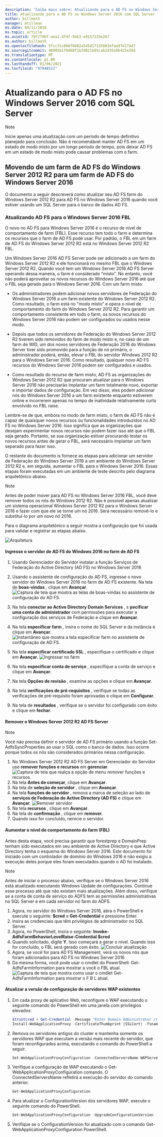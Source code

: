 ```yaml
---
description: 'Saiba mais sobre: Atualizando para o AD FS no Windows Server 2016 com SQL Server'
title: Atualizando para o AD FS no Windows Server 2016 com SQL Server
author: billmath
manager: mtillman
ms.date: 04/11/2018
ms.topic: article
ms.assetid: 70f279bf-aea1-4f4f-9ab3-e9157233e267
ms.author: billmath
ms.openlocfilehash: 5fcc31c0b0f0482a545d17135603efaa97e174d7
ms.sourcegitcommit: 40905b1f9d68f1b7d821e05cab2d35e9b425e38d
ms.translationtype: MT
ms.contentlocale: pt-BR
ms.lasthandoff: 01/06/2021
ms.locfileid: "97948522"
---
```

# <a name="upgrading-to-ad-fs-in-windows-server-2016-with-sql-server"></a>Atualizando para o AD FS no Windows Server 2016 com SQL Server


> [!NOTE]
> Inicie apenas uma atualização com um período de tempo definitivo planejado para conclusão. Não é recomendável manter AD FS em um estado de modo misto por um longo período de tempo, pois deixar AD FS em um estado de modo misto pode causar problemas com o farm.


## <a name="moving-from-a-windows-server-2012-r2-ad-fs-farm-to-a-windows-server-2016-ad-fs-farm"></a>Movendo de um farm de AD FS do Windows Server 2012 R2 para um farm de AD FS do Windows Server 2016
O documento a seguir descreverá como atualizar seu AD FS farm do Windows Server 2012 R2 para AD FS no Windows Server 2016 quando você estiver usando um SQL Server para o banco de dados AD FS.

### <a name="upgrading-ad-fs-to-windows-server-2016-fbl"></a>Atualizando AD FS para o Windows Server 2016 FBL
O novo no AD FS para Windows Server 2016 é o recurso de nível de comportamento de farm (FBL).   Esse recurso tem todo o farm e determina os recursos que o farm de AD FS pode usar.   Por padrão, o FBL em um farm de AD FS do Windows Server 2012 R2 está no Windows Server 2012 R2 FBL.

Um Windows Server 2016 AD FS Server pode ser adicionado a um farm do Windows Server 2012 R2 e ele funcionará no mesmo FBL que o Windows Server 2012 R2.  Quando você tem um Windows Server 2016 AD FS Server operando dessa maneira, o farm é considerado "misto".  No entanto, você não poderá aproveitar os novos recursos do Windows Server 2016 até que o FBL seja gerado para o Windows Server 2016.  Com um farm misto:

-   Os administradores podem adicionar novos servidores de Federação do Windows Server 2016 a um farm existente do Windows Server 2012 R2.  Como resultado, o farm está no "modo misto" e opera o nível de comportamento do farm do Windows Server 2012 R2.  Para garantir um comportamento consistente em todo o farm, os novos recursos do Windows Server 2016 não podem ser configurados ou usados nesse modo.

-   Depois que todos os servidores de Federação do Windows Server 2012 R2 tiverem sido removidos do farm de modo misto e, no caso de um farm de WID, um dos novos servidores de Federação 2016 do Windows Server tiver sido promovido para a função de nó primário, o administrador poderá, então, elevar o FBL do servidor Windows 2012 R2 para o Windows Server 2016.  Como resultado, qualquer novo AD FS recursos do Windows Server 2016 podem ser configurados e usados.

-   Como resultado do recurso de farm misto, AD FS as organizações do Windows Server 2012 R2 que procuram atualizar para o Windows Server 2016 não precisarão implantar um farm totalmente novo, exportar e importar dados de configuração.  Em vez disso, eles podem adicionar nós do Windows Server 2016 a um farm existente enquanto estiverem online e incorrerem apenas no tempo de inatividade relativamente curto envolvido no FBL raise.

Lembre-se de que, embora no modo de farm misto, o farm de AD FS não é capaz de quaisquer novos recursos ou funcionalidades introduzidos no AD FS no Windows Server 2016.  Isso significa que as organizações que desejam experimentar novos recursos não podem fazer isso até que o FBL seja gerado.  Portanto, se sua organização estiver procurando testar os novos recursos antes de gerar o FBL, será necessário implantar um farm separado para fazer isso.

O restante do documento is fornece as etapas para adicionar um servidor de Federação do Windows Server 2016 a um ambiente do Windows Server 2012 R2 e, em seguida, aumentar o FBL para o Windows Server 2016.  Essas etapas foram executadas em um ambiente de teste descrito pelo diagrama arquitetônico abaixo.

> [!NOTE]
> Antes de poder mover para AD FS no Windows Server 2016 FBL, você deve remover todos os nós do Windows 2012 R2.  Não é possível apenas atualizar um sistema operacional Windows Server 2012 R2 para o Windows Server 2016 e fazer com que ele se torne um nó 2016.  Será necessário removê-lo e substituí-lo por um novo nó 2016.

Para o diagrama arquitetônico a seguir mostra a configuração que foi usada para validar e registrar as etapas abaixo.

![Arquitetura](media/Upgrading-to-AD-FS-in-Windows-Server-2016-SQL/arch.png)


#### <a name="join-the-windows-2016-ad-fs-server-to-the-ad-fs-farm"></a>Ingresse o servidor de AD FS do Windows 2016 no farm de AD FS

1.  Usando Gerenciador do Servidor instalar a função Serviços de Federação do Active Directory (AD FS) no Windows Server 2016

2.  Usando o assistente de configuração do AD FS, ingresse o novo servidor do Windows Server 2016 no farm de AD FS existente.  Na tela de **boas-vindas** , clique em **Avançar**.
![Captura de tela que mostra as telas de boas-vindas no assistente de configuração do AD FS.](media/Upgrading-to-AD-FS-in-Windows-Server-2016-SQL/configure1.png)
3.  Na tela **conectar ao Active Directory Domain Services** , s **pecificar uma conta de administrador** com permissões para executar a configuração dos serviços de Federação e clique em **Avançar**.
4.  Na tela **especificar farm** , insira o nome do SQL Server e da instância e clique em **Avançar**.
![Instantâneo que mostra a tela especificar farm no assistente de configuração de AD FS.](media/Upgrading-to-AD-FS-in-Windows-Server-2016-SQL/configure3.png)
5.  Na tela **especificar certificado SSL** , especifique o certificado e clique em **Avançar**.
![Ingressar no farm](media/Upgrading-to-AD-FS-in-Windows-Server-2016-SQL/configure4.png)
6.  Na tela **especificar conta de serviço** , especifique a conta de serviço e clique em **Avançar**.
7.  Na tela **Opções de revisão** , examine as opções e clique em **Avançar**.
8.  Na tela **verificações de pré-requisitos** , verifique se todas as verificações de pré-requisito foram aprovadas e clique em **Configurar**.
9.  Na tela de **resultados** , verifique se o servidor foi configurado com êxito e clique em **fechar**.


#### <a name="remove-the-windows-server-2012-r2-ad-fs-server"></a>Remover o Windows Server 2012 R2 AD FS Server

>[!NOTE]
>Você não precisa definir o servidor de AD FS primário usando a função Set-AdfsSyncProperties ao usar o SQL como o banco de dados.  Isso ocorre porque todos os nós são considerados primários nessa configuração.

1.  No Windows Server 2012 R2 AD FS Server em Gerenciador do Servidor use **remover funções e recursos** em **gerenciar**.
![Captura de tela que realça a opção de menu remover funções e recursos.](media/Upgrading-to-AD-FS-in-Windows-Server-2016-SQL/remove1.png)
2.  Na tela **Antes de começar**, clique em **Avançar**.
3.  Na tela de **seleção de servidor** , clique em **Avançar**.
4.  Na tela **funções de servidor** , remova a marca de seleção ao lado de **serviços de Federação do Active Directory (AD FS)** e clique em **Avançar**.
![Remover servidor](media/Upgrading-to-AD-FS-in-Windows-Server-2016-SQL/remove2.png)
5.  Na tela **recursos** , clique em **Avançar**.
6.  Na tela de **confirmação** , clique em **remover**.
7.  Quando isso for concluído, reinicie o servidor.

#### <a name="raise-the-farm-behavior-level-fbl"></a>Aumentar o nível de comportamento do farm (FBL)
Antes desta etapa, você precisa garantir que forestprep e DomainPrep tenham sido executados em seu ambiente de Active Directory e que Active Directory tenha o esquema do Windows Server 2016.  Este documento foi iniciado com um controlador de domínio do Windows 2016 e não exigiu a execução deles porque eles foram executados quando o AD foi instalado.

>[!NOTE]
>Antes de iniciar o processo abaixo, verifique se o Windows Server 2016 está atualizado executando Windows Update de configurações.  Continue esse processo até que não existam mais atualizações. Além disso, verifique se a conta de conta de serviço do ADFS tem as permissões administrativas no SQL Server e em cada servidor no farm do ADFS.

1. Agora, no servidor do Windows Server 2016, abra o PowerShell e execute o seguinte: **$cred = Get-Credential** e pressione Enter.
2. Insira as credenciais que têm privilégios de administrador no SQL Server.
3. Agora, no PowerShell, insira o seguinte: **Invoke-AdfsFarmBehaviorLevelRaise-Credential $cred**
2. Quando solicitado, digite **Y**.  Isso começará a gerar o nível.  Quando isso for concluído, o FBL será gerado com êxito.
![Concluir atualização](media/Upgrading-to-AD-FS-in-Windows-Server-2016-SQL/finish1.png)
3. Agora, se você for para AD FS Management, verá os novos nós que foram adicionados para AD FS no Windows Server 2016
4. Da mesma forma, você pode usar o cmdlet do PowerShell: Get-AdfsFarmInformation para mostrar a você o FBL atual.
![Captura de tela que mostra como usar o cmdlet Get-AdfsFarmInformation para mostrar o F B L atual.](media/Upgrading-to-AD-FS-in-Windows-Server-2016-SQL/finish2.png)

#### <a name="upgrade-the-configuration-version-of-existing-wap-servers"></a>Atualizar a versão de configuração de servidores WAP existentes
1. Em cada proxy de aplicativo Web, reconfigure o WAP executando o seguinte comando do PowerShell em uma janela com privilégios elevados:
    ```powershell
    $trustcred = Get-Credential -Message "Enter Domain Administrator credentials"
    Install-WebApplicationProxy -CertificateThumbprint {SSLCert} -fsname fsname -FederationServiceTrustCredential $trustcred
    ```
2. Remova os servidores antigos do cluster e mantenha somente os servidores WAP que executam a versão mais recente do servidor, que foram reconfigurados acima, executando o comando do PowerShell a seguir.
    ```powershell
    Set-WebApplicationProxyConfiguration -ConnectedServersName WAPServerName1, WAPServerName2
    ```
3. Verifique a configuração de WAP executando o Get-WebApplicationProxyConfiguration comando. O ConnectedServersName refletirá a execução do servidor do comando anterior.
    ```powershell
    Get-WebApplicationProxyConfiguration
    ```
4. Para atualizar o ConfigurationVersion dos servidores WAP, execute o seguinte comando do PowerShell.
    ```powershell
    Set-WebApplicationProxyConfiguration -UpgradeConfigurationVersion
    ```
5. Verifique se o ConfigurationVersion foi atualizado com o comando Get-WebApplicationProxyConfiguration PowerShell.
